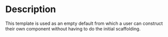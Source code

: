 # Description

This template is used as an empty default from which a user can construct their own component without having to do the initial scaffolding.